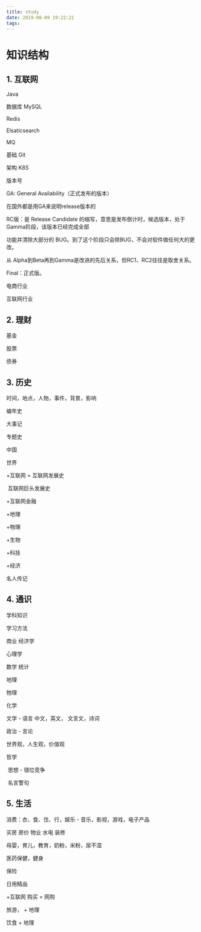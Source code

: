 ```yaml
---
title: study
date: 2019-08-09 19:22:21
tags: 
---
```




# 知识结构

## 1. 互联网

Java

数据库 MySQL

Redis

Elsaticsearch

MQ

基础 Git

架构 K8S



版本号

GA: General Availability（正式发布的版本）

在国外都是用GA来说明release版本的 

RC版：是 Release Candidate 的缩写，意思是发布倒计时，候选版本，处于Gamma阶段，该版本已经完成全部

功能并清除大部分的 BUG。到了这个阶段只会除BUG，不会对软件做任何大的更改。

从 Alpha到Beta再到Gamma是改进的先后关系，但RC1、RC2往往是取舍关系。 

Final：正式版。



电商行业

互联网行业



## 2. 理财

基金

股票

债券



## 3. 历史

时间，地点，人物，事件，背景，影响

编年史

大事记

专题史

中国

世界

+互联网 = 互联网发展史

​	互联网巨头发展史

+互联网金融

+地理

+物理

+生物

+科技

+经济

名人传记



## 4. 通识

学科知识

学习方法

商业 经济学

心理学

数学 统计

地理

物理

化学

文学 - 语言 中文，英文， 文言文，诗词

政治 - 言论

世界观，人生观，价值观

哲学

​	思想 - 错位竞争

​	名言警句



## 5. 生活

消费：衣、食、住、行，娱乐 - 音乐，影视，游戏，电子产品

买房 房价 物业 水电 装修

母婴，育儿，教育，奶粉，米粉，尿不湿

医药保健，健身

保险

日用精品

+互联网 购买 = 网购

旅游， + 地理

饮食 + 地理


